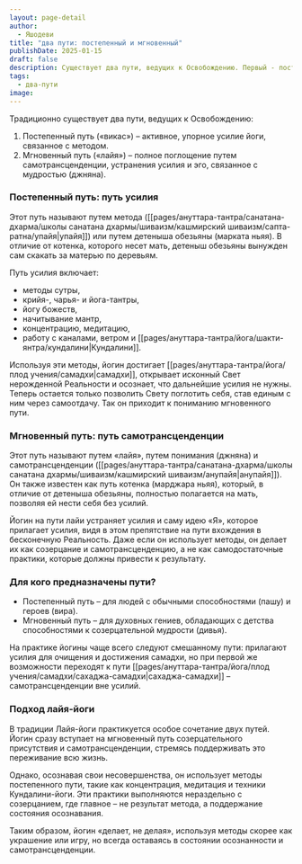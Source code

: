 ```yaml
---
layout: page-detail
author:
  - Яшодеви
title: "два пути: постепенный и мгновенный"
publishDate: 2025-01-15
draft: false
description: Существует два пути, ведущих к Освобождению. Первый - постепенный путь «викас», активное упорное усилие йоги, связанное с методом. Второй - мгновенный путь «лайя», полное поглощение путем самотрансценденции, устранения усилия и эго, связан с мудростью (джняна).
tags:
  - два-пути
image:
---
```

Традиционно существует два пути, ведущих к Освобождению:

1. Постепенный путь («викас») – активное, упорное усилие йоги, связанное с методом.
2. Мгновенный путь («лайя») – полное поглощение путем самотрансценденции, устранения усилия и эго, связанное с мудростью (джняна).

### Постепенный путь: путь усилия

Этот путь называют путем метода ([[pages/ануттара-тантра/санатана-дхарма/школы санатана дхармы/шиваизм/кашмирский шиваизм/сапта-ратна/упайя|упайя]]) или путем детеныша обезьяны (марката ньяя). В отличие от котенка, которого несет мать, детеныш обезьяны вынужден сам скакать за матерью по деревьям.


Путь усилия включает:

- методы сутры,
- крийя-, чарья- и йога-тантры,
- йогу божеств,
- начитывание мантр,
- концентрацию, медитацию,
- работу с каналами, ветром и [[pages/ануттара-тантра/йога/шакти-янтра/кундалини|Кундалини]].

Используя эти методы, йогин достигает [[pages/ануттара-тантра/йога/плод учения/самадхи|самадхи]], открывает исконный Свет нерожденной Реальности и осознает, что дальнейшие усилия не нужны. Теперь остается только позволить Свету поглотить себя, став единым с ним через самоотдачу. Так он приходит к пониманию мгновенного пути.

### Мгновенный путь: путь самотрансценденции

Этот путь называют путем «лайя», путем понимания (джняна) и самотрансценденции ([[pages/ануттара-тантра/санатана-дхарма/школы санатана дхармы/шиваизм/кашмирский шиваизм/анупайя|анупайя]]). Он также известен как путь котенка (марджара ньяя), который, в отличие от детеныша обезьяны, полностью полагается на мать, позволяя ей нести себя без усилий.

Йогин на пути лайи устраняет усилия и саму идею «Я», которое прилагает усилия, видя в этом препятствие на пути вхождения в бесконечную Реальность. Даже если он использует методы, он делает их как созерцание и самотрансценденцию, а не как самодостаточные практики, которые должны привести к результату.

### Для кого предназначены пути?

- Постепенный путь – для людей с обычными способностями (пашу) и героев (вира).
- Мгновенный путь – для духовных гениев, обладающих с детства способностями к созерцательной мудрости (дивья).

На практике йогины чаще всего следуют смешанному пути: прилагают усилия для очищения и достижения самадхи, но при первой же возможности переходят к пути [[pages/ануттара-тантра/йога/плод учения/самадхи/сахаджа-самадхи|сахаджа-самадхи]] – самотрансценденции вне усилий.

### Подход лайя-йоги

В традиции Лайя-йоги практикуется особое сочетание двух путей. Йогин сразу вступает на мгновенный путь созерцательного присутствия и самотрансценденции, стремясь поддерживать это переживание всю жизнь.

Однако, осознавая свои несовершенства, он использует методы постепенного пути, такие как концентрация, медитация и техники Кундалини-йоги. Эти практики выполняются нераздельно с созерцанием, где главное – не результат метода, а поддержание состояния осознавания.

Таким образом, йогин «делает, не делая», используя методы скорее как украшение или игру, но всегда оставаясь в состоянии осознанности и самотрансценденции.

